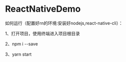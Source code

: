 # ReactNativeDemo

如何运行（配置好rn的环境:安装好nodejs,react-native-cli）：

1、打开项目，使用终端进入项目根目录

2、npm i --save 

3、yarn start
